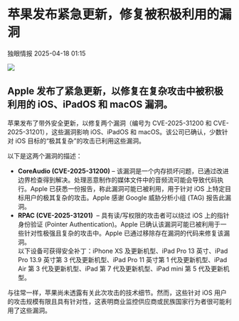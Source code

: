 #  苹果发布紧急更新，修复被积极利用的漏洞   
 独眼情报   2025-04-18 01:15  
  
![](https://mmbiz.qpic.cn/sz_mmbiz_jpg/KgxDGkACWnSN3uP2AyzXcmk1E0TrdFEiaWfSJrk3PWLPr2G7KXbXwy7gPTqvVBJvMrRQB4EP6FPjBcoiaF6B19Vw/640?wx_fmt=jpeg&from=appmsg "")  
  
## Apple 发布了紧急更新，以修复在复杂攻击中被积极利用的 iOS、iPadOS 和 macOS 漏洞。  
  
苹果发布了带外安全更新，以修复两个漏洞（编号为 CVE-2025-31200 和 CVE-2025-31201），这些漏洞影响 iOS、iPadOS 和 macOS。该公司已确认，少数针对 iOS 目标的“极其复杂”的攻击已利用这些漏洞。  
  
以下是这两个漏洞的描述：  
- **CoreAudio (CVE-2025-31200)** – 该漏洞是一个内存损坏问题，已通过改进边界检查得到解决。处理恶意制作的媒体文件中的音频流可能会导致代码执行。Apple 已获悉一份报告，称此漏洞可能已被利用，用于针对 iOS 上特定目标用户的极其复杂的攻击。Apple 感谢 Google 威胁分析小组 (TAG) 报告此漏洞。  
- **RPAC (CVE-2025-31201)**  – 具有读/写权限的攻击者可以绕过 iOS 上的指针身份验证 (Pointer Authentication)。Apple 已确认该漏洞可能已被利用于一些针对性极强且复杂的攻击中。Apple 已通过移除存在漏洞的代码来修复该漏洞。  
以下设备可获得安全补丁：iPhone XS 及更新机型、iPad Pro 13 英寸、iPad Pro 13.9 英寸第 3 代及更新机型、iPad Pro 11 英寸第 1 代及更新机型、iPad Air 第 3 代及更新机型、iPad 第 7 代及更新机型、iPad mini 第 5 代及更新机型。  
  
与往常一样，苹果尚未透露有关此次攻击的技术细节。然而，这些针对 iOS 用户的攻击规模有限且具有针对性，这表明商业监控供应商或民族国家行为者很可能利用了这些漏洞。  
  
  
